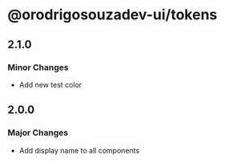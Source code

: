 # @orodrigosouzadev-ui/tokens

## 2.1.0

### Minor Changes

- Add new test color

## 2.0.0

### Major Changes

- Add display name to all components
